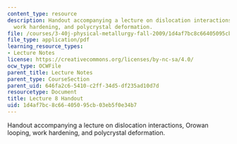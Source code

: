 ```yaml
---
content_type: resource
description: Handout accompanying a lecture on dislocation interactions, Orowan looping,
  work hardening, and polycrystal deformation.
file: /courses/3-40j-physical-metallurgy-fall-2009/1d4af7bc8c66405095cb03eb5f0e34b7_MIT3_40JF09_fig08.pdf
file_type: application/pdf
learning_resource_types:
- Lecture Notes
license: https://creativecommons.org/licenses/by-nc-sa/4.0/
ocw_type: OCWFile
parent_title: Lecture Notes
parent_type: CourseSection
parent_uid: 646fa2c6-5410-c2ff-34d5-df235ad10d7d
resourcetype: Document
title: Lecture 8 Handout
uid: 1d4af7bc-8c66-4050-95cb-03eb5f0e34b7
---
```

Handout accompanying a lecture on dislocation interactions, Orowan looping, work hardening, and polycrystal deformation.